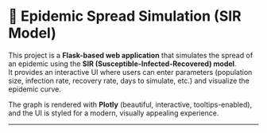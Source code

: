 # 🦠 Epidemic Spread Simulation (SIR Model)

This project is a **Flask-based web application** that simulates the spread of an epidemic using the **SIR (Susceptible-Infected-Recovered) model**.  
It provides an interactive UI where users can enter parameters (population size, infection rate, recovery rate, days to simulate, etc.) and visualize the epidemic curve.  

The graph is rendered with **Plotly** (beautiful, interactive, tooltips-enabled), and the UI is styled for a modern, visually appealing experience.

---
